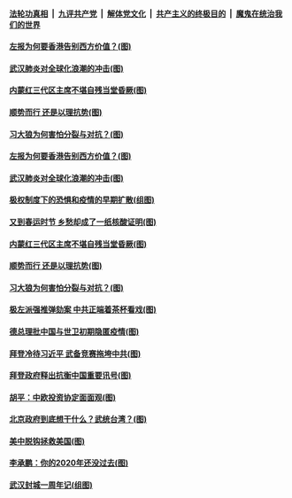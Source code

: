 ####  [法轮功真相](../../../../basic/blob/master/README.md?t=01291431) &nbsp;|&nbsp; [九评共产党](../../../../9ping.md/blob/master/README.md?t=01291431) &nbsp;|&nbsp; [解体党文化](../../../../jtdwh.md/blob/master/README.md?t=01291431)  &nbsp;|&nbsp; [共产主义的终极目的](../../../../gczydzjmd.md/blob/master/README.md?t=01291431) &nbsp;|&nbsp; [魔鬼在统治我们的世界](../../../../mgztzwmdsj.md/blob/master/README.md?t=01291431) 

#### [左报为何要香港告别西方价值？(图)](../pages/p4/960674.md?t=01291431) 

#### [武汉肺炎对全球化浪潮的冲击(图)](../pages/p4/960679.md?t=01291431) 


#### [内蒙红三代区主席不堪自残当堂昏厥(图)](../pages/p4/960668.md?t=01291431) 

#### [顺势而行 还是以理抗势(图)](../pages/p4/960661.md?t=01291431) 

#### [习大狼为何害怕分裂与对抗？(图)](../pages/p4/960659.md?t=01291431) 

#### [左报为何要香港告别西方价值？(图)](../pages/p4/960674.md?t=01291431) 

#### [武汉肺炎对全球化浪潮的冲击(图)](../pages/p4/960679.md?t=01291431) 


#### [极权制度下的恐惧和疫情的早期扩散(组图)](../pages/p4/960682.md?t=01291431) 

#### [又到春运时节 乡愁却成了一纸核酸证明(图)](../pages/p4/960670.md?t=01291431) 

#### [内蒙红三代区主席不堪自残当堂昏厥(图)](../pages/p4/960668.md?t=01291431) 

#### [顺势而行 还是以理抗势(图)](../pages/p4/960661.md?t=01291431) 

#### [习大狼为何害怕分裂与对抗？(图)](../pages/p4/960659.md?t=01291431) 

#### [极左派强推弹劾案 中共正端着茶杯看戏(图)](../pages/p4/960628.md?t=01291431) 


#### [德总理批中国与世卫初期隐匿疫情(图)](../pages/p4/960594.md?t=01291431) 

#### [拜登冷待习近平 武备竞赛拖垮中共(图)](../pages/p4/960592.md?t=01291431) 

#### [拜登政府释出抗衡中国重要讯号(图)](../pages/p4/960583.md?t=01291431) 

#### [胡平：中欧投资协定面面观(图)](../pages/p4/960578.md?t=01291431) 

#### [北京政府到底想干什么？武统台湾？(图)](../pages/p4/960574.md?t=01291431) 

#### [美中脱钩拯救美国(图)](../pages/p4/960572.md?t=01291431) 



#### [李承鹏：你的2020年还没过去(图)](../pages/p4/960473.md?t=01291431) 

#### [武汉封城一周年记(组图)](../pages/p4/960470.md?t=01291431) 


